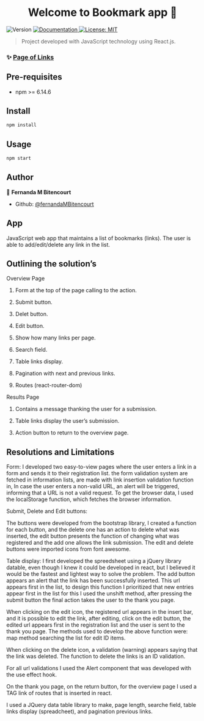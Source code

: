 
<h1 align="center">Welcome to Bookmark app 👋</h1>
<p>
  <img alt="Version" src="https://img.shields.io/badge/npm-6.14.6-blue.svg?cacheSeconds=2592000" />
  <a href="https://github.com/edvaldotorres/legends-flix#readme" target="_blank">
    <img alt="Documentation" src="https://img.shields.io/badge/documentation-yes-brightgreen.svg" />
  </a>
  <a href="#" target="_blank">
    <img alt="License: MIT" src="https://img.shields.io/badge/License-MIT-yellow.svg" />
  </a>
</p>

> Project developed with JavaScript technology using React.js. 

### ✨ [Page of Links ](https://list-of-link.vercel.app/)

## Pre-requisites

* npm >= 6.14.6

## Install

```sh
npm install
```

## Usage

```sh
npm start
```

## Author

👤 **Fernanda M Bitencourt**


* Github: [@fernandaMBitencourt](https://github.com/FernandaMBitencourt)


## App 

JavaScript web app that maintains a 
list of bookmarks (links). 
The user is able to add/edit/delete any link in the list.



##  Outlining the solution’s

Overview Page

  1. Form at the top of the page calling to the action.

  2. Submit button.

  3. Delet button.

  4. Edit button.
  
  5. Show how many links per page.
  
  6. Search field.

  7. Table links display.

  8. Pagination with next and previous links.

  9. Routes (react-router-dom)

Results Page

  1. Contains a message thanking the user for a submission.

  2. Table links display the user’s submission.

  3. Action button to return to the overview page.


## Resolutions and Limitations
 
   Form:
   I developed two easy-to-view pages where the user enters a link in a form and sends it to their registration list.
   the form validation system are fetched in information lists, are made with link insertion validation function in,
   In case the user enters a non-valid URL, an alert will be triggered, informing that a URL is not a valid request.
   To get the browser data, I used the localStorage function, which fetches the browser information.

   Submit, Delete and Edit buttons:

   The buttons were developed from the bootstrap library, I created a function for each button, and the delete one has an action to delete what was inserted, the edit button presents the function of changing what was registered and the add one allows the link submission. The edit and delete buttons were imported icons from font awesome.

   Table display:
   I first developed the spreedsheet using a jQuery library datable, even though I knew it could be developed in react, but I believed it would be the fastest and lightest way to solve the problem.
   The add button appears an alert that the link has been successfully inserted. This url appears first in the list, to design this function I prioritized that new entries appear first in the list for this I used the unshift method, after pressing the submit button the final action takes the user to the thank you page.

   When clicking on the edit icon, the registered url appears in the insert bar, and it is possible to edit the link, after editing, click on the edit button, the edited url appears first in the registration list and the user is sent to the thank you page.
   The methods used to develop the above function were: map method searching the list for edit ID items.

   When clicking on the delete icon, a validation (warning) appears saying that the link was deleted.
   The function to delete the links is an ID validation.

   For all url validations I used the Alert component that was developed with the use effect hook.

   On the thank you page, on the return button,
   for the overview page I used a TAG link of routes that is inserted in react.

   I used a JQuery data table library to make, page length, searche field, table links display (spreadcheet), and pagination previous links.











   

     

























